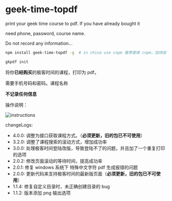 # geek-time-topdf

print your geek time course to pdf. If you have already bought it

need phone, password, course name.

Do not record any information...

```sh
npm install geek-time-topdf -g  # in china use cnpm 推荐使用 cnpm，加快安装速度

gkpdf init
```

将你**已经购买**的极客时间的课程，打印为 pdf。

需要手机号码和密码。课程名称

**不记录任何信息**

操作说明：

![instructions](./instructions.png)

changeLogs:

- 4.0.0: 调整为接口获取课程方式。（**必须更新，旧的包已不可使用**）
- 3.2.0: 调整了课程搜索的滚动方式，增加成功率
- 3.0.0: 处理极客时间登陆改版，导致登陆不了的问题，并且加了一个重复打印的选项
- 2.0.2: 修改页面滚动的等待时间，提高成功率
- 2.0.1: 修复 windows 系统下 特殊中文字符 pdf 生成报错的问题
- 2.0.0: 更新代码来支持极客时间的最新版页面（**必须更新，旧的包已不可使用**）
- 1.1.4: 修复自定义目录时，未正确创建目录的 bug
- 1.1.2: 版本添加 png 输出选项
